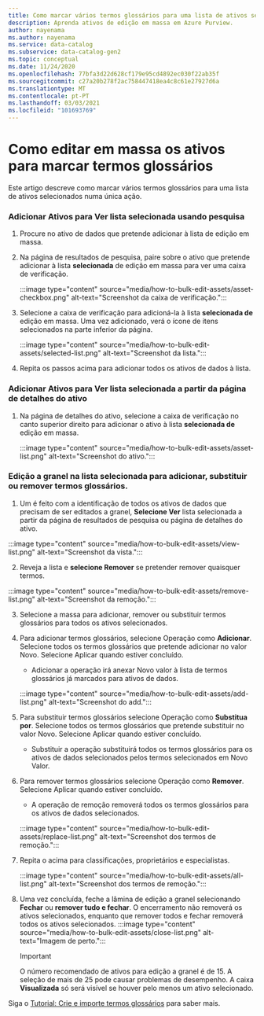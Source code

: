 ```yaml
---
title: Como marcar vários termos glossários para uma lista de ativos selecionados
description: Aprenda ativos de edição em massa em Azure Purview.
author: nayenama
ms.author: nayenama
ms.service: data-catalog
ms.subservice: data-catalog-gen2
ms.topic: conceptual
ms.date: 11/24/2020
ms.openlocfilehash: 77bfa3d22d628cf179e95cd4892ec030f22ab35f
ms.sourcegitcommit: c27a20b278f2ac758447418ea4c8c61e27927d6a
ms.translationtype: MT
ms.contentlocale: pt-PT
ms.lasthandoff: 03/03/2021
ms.locfileid: "101693769"
---
```

# <a name="how-to-bulk-edit-assets-to-tag-glossary-terms"></a>Como editar em massa os ativos para marcar termos glossários

Este artigo descreve como marcar vários termos glossários para uma lista de ativos selecionados numa única ação.

### <a name="add-assets-to-view-selected-list-using-search"></a>Adicionar Ativos para Ver lista selecionada usando pesquisa

1. Procure no ativo de dados que pretende adicionar à lista de edição em massa.

2. Na página de resultados de pesquisa, paire sobre o ativo que pretende adicionar à lista **selecionada** de edição em massa para ver uma caixa de verificação.

   :::image type="content" source="media/how-to-bulk-edit-assets/asset-checkbox.png" alt-text="Screenshot da caixa de verificação.":::

3. Selecione a caixa de verificação para adicioná-la à lista **selecionada de** edição em massa. Uma vez adicionado, verá o ícone de itens selecionados na parte inferior da página.

   :::image type="content" source="media/how-to-bulk-edit-assets/selected-list.png" alt-text="Screenshot da lista.":::

4. Repita os passos acima para adicionar todos os ativos de dados à lista.

### <a name="add-assets-to-view-selected-list-from-asset-detail-page"></a>Adicionar Ativos para Ver lista selecionada a partir da página de detalhes do ativo

1. Na página de detalhes do ativo, selecione a caixa de verificação no canto superior direito para adicionar o ativo à lista **selecionada de** edição em massa.

   :::image type="content" source="media/how-to-bulk-edit-assets/asset-list.png" alt-text="Screenshot do ativo.":::

### <a name="bulk-edit-assets-in-the-view-selected-list-to-add-replace-or-remove-glossary-terms"></a>Edição a granel na lista selecionada para adicionar, substituir ou remover termos glossários.

1. Um é feito com a identificação de todos os ativos de dados que precisam de ser editados a granel, **Selecione Ver** lista selecionada a partir da página de resultados de pesquisa ou página de detalhes do ativo.

:::image type="content" source="media/how-to-bulk-edit-assets/view-list.png" alt-text="Screenshot da vista.":::

2. Reveja a lista e **selecione Remover** se pretender remover quaisquer termos.

:::image type="content" source="media/how-to-bulk-edit-assets/remove-list.png" alt-text="Screenshot da remoção.":::

3. Selecione a massa para adicionar, remover ou substituir termos glossários para todos os ativos selecionados.

4. Para adicionar termos glossários, selecione Operação como **Adicionar**. Selecione todos os termos glossários que pretende adicionar no valor Novo. Selecione Aplicar quando estiver concluído.
    - Adicionar a operação irá anexar Novo valor à lista de termos glossários já marcados para ativos de dados.  
   
    :::image type="content" source="media/how-to-bulk-edit-assets/add-list.png" alt-text="Screenshot do add.":::

5. Para substituir termos glossários selecione Operação como **Substitua por**. Selecione todos os termos glossários que pretende substituir no valor Novo. Selecione Aplicar quando estiver concluído.
    - Substituir a operação substituirá todos os termos glossários para os ativos de dados selecionados pelos termos selecionados em Novo Valor.
   
6. Para remover termos glossários selecione Operação como **Remover**. Selecione Aplicar quando estiver concluído.
    - A operação de remoção removerá todos os termos glossários para os ativos de dados selecionados.
   
    :::image type="content" source="media/how-to-bulk-edit-assets/replace-list.png" alt-text="Screenshot dos termos de remoção.":::

7. Repita o acima para classificações, proprietários e especialistas.

    :::image type="content" source="media/how-to-bulk-edit-assets/all-list.png" alt-text="Screenshot dos termos de remoção.":::

8. Uma vez concluída, feche a lâmina de edição a granel selecionando **Fechar** ou **remover tudo e fechar**. O encerramento não removerá os ativos selecionados, enquanto que remover todos e fechar removerá todos os ativos selecionados.
    :::image type="content" source="media/how-to-bulk-edit-assets/close-list.png" alt-text="Imagem de perto.":::

   > [!Important]
   > O número recomendado de ativos para edição a granel é de 15. A seleção de mais de 25 pode causar problemas de desempenho.
   > A caixa **Visualizada** só será visível se houver pelo menos um ativo selecionado.


Siga o [Tutorial: Crie e importe termos glossários](how-to-create-import-export-glossary.md) para saber mais.
